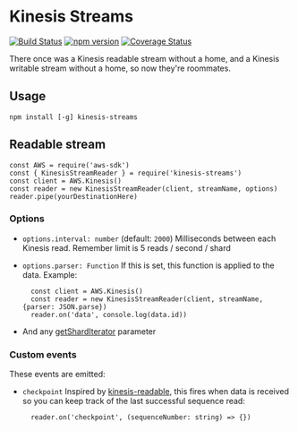 Kinesis Streams
===============

[![Build Status](https://travis-ci.org/crccheck/kinesis-streams.svg?branch=master)](https://travis-ci.org/crccheck/kinesis-streams)
[![npm version](https://badge.fury.io/js/kinesis-streams.svg)](https://badge.fury.io/js/kinesis-streams)
[![Coverage Status](https://coveralls.io/repos/github/crccheck/kinesis-streams/badge.svg?branch=master)](https://coveralls.io/github/crccheck/kinesis-streams?branch=master)

There once was a Kinesis readable stream without a home, and a Kinesis writable
stream without a home, so now they're roommates.

Usage
-----

    npm install [-g] kinesis-streams


Readable stream
---------------

    const AWS = require('aws-sdk')
    const { KinesisStreamReader } = require('kinesis-streams')
    const client = AWS.Kinesis()
    const reader = new KinesisStreamReader(client, streamName, options)
    reader.pipe(yourDestinationHere)

### Options

* `options.interval: number` (default: `2000`) Milliseconds between each Kinesis read. Remember limit is 5 reads / second / shard
* `options.parser: Function` If this is set, this function is applied to the data. Example:

        const client = AWS.Kinesis()
        const reader = new KinesisStreamReader(client, streamName, {parser: JSON.parse})
        reader.on('data', console.log(data.id))

* And any [getShardIterator] parameter

### Custom events

These events are emitted:

* `checkpoint` Inspired by [kinesis-readable], this fires when data is received so you can keep track of the last successful sequence read:

        reader.on('checkpoint', (sequenceNumber: string) => {})


  [Kafka quickstart]: http://kafka.apache.org/documentation.html#quickstart_consume
  [getShardIterator]: http://docs.aws.amazon.com/AWSJavaScriptSDK/latest/AWS/Kinesis.html#getShardIterator-property
  [kinesis-readable]: https://github.com/rclark/kinesis-readable
